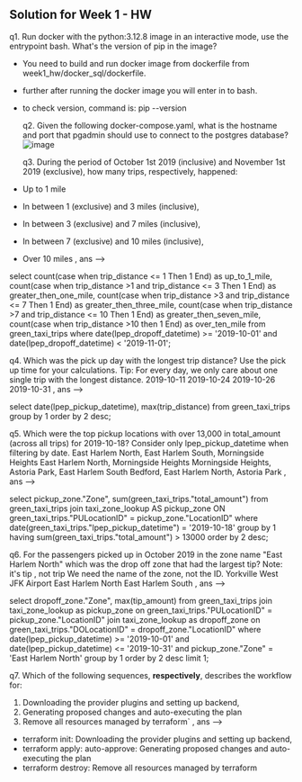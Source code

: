 ## Solution for Week 1 - HW

q1. Run docker with the python:3.12.8 image in an interactive mode, use the entrypoint bash.
What's the version of pip in the image?
- You need to build and run docker image from dockerfile from week1_hw/docker_sql/dockerfile.
- further after running the docker image you will enter in to bash.
- to check version, command is:
  pip --version

  q2. Given the following docker-compose.yaml, what is the hostname and port that pgadmin should use to connect to the postgres database?
  ![image](https://github.com/user-attachments/assets/b6e7506e-4139-4761-a5f4-5ca408cf769f)

  q3. During the period of October 1st 2019 (inclusive) and November 1st 2019 (exclusive), how many trips, respectively, happened:
- Up to 1 mile
- In between 1 (exclusive) and 3 miles (inclusive),
- In between 3 (exclusive) and 7 miles (inclusive),
- In between 7 (exclusive) and 10 miles (inclusive),
- Over 10 miles
, ans -->

select count(case when trip_distance <= 1 Then 1 End) as up_to_1_mile,
count(case when trip_distance >1 and trip_distance <= 3 Then 1 End) as greater_then_one_mile,
count(case when trip_distance >3 and trip_distance <= 7 Then 1 End) as greater_then_three_mile,
count(case when trip_distance >7 and trip_distance <= 10 Then 1 End) as greater_then_seven_mile,
count(case when trip_distance >10 then 1 End) as over_ten_mile
from green_taxi_trips
where date(lpep_dropoff_datetime) >= '2019-10-01' and date(lpep_dropoff_datetime) < '2019-11-01';

q4. Which was the pick up day with the longest trip distance? Use the pick up time for your calculations.
Tip: For every day, we only care about one single trip with the longest distance.
2019-10-11
2019-10-24
2019-10-26
2019-10-31
, ans -->

select date(lpep_pickup_datetime), max(trip_distance)
from green_taxi_trips
group by 1
order by 2 desc;

q5. Which were the top pickup locations with over 13,000 in total_amount (across all trips) for 2019-10-18?
Consider only lpep_pickup_datetime when filtering by date.
East Harlem North, East Harlem South, Morningside Heights
East Harlem North, Morningside Heights
Morningside Heights, Astoria Park, East Harlem South
Bedford, East Harlem North, Astoria Park
, ans -->

select pickup_zone."Zone", sum(green_taxi_trips."total_amount")
from green_taxi_trips
join taxi_zone_lookup AS pickup_zone
ON green_taxi_trips."PULocationID" = pickup_zone."LocationID"
where date(green_taxi_trips."lpep_pickup_datetime") = '2019-10-18' 
group by 1
having sum(green_taxi_trips."total_amount") > 13000
order by 2 desc;

q6. For the passengers picked up in October 2019 in the zone name "East Harlem North" which was the drop off zone that had the largest tip?
Note: it's tip , not trip
We need the name of the zone, not the ID.
Yorkville West
JFK Airport
East Harlem North
East Harlem South
, ans -->

select dropoff_zone."Zone", max(tip_amount)
from green_taxi_trips
join taxi_zone_lookup as pickup_zone
on green_taxi_trips."PULocationID" = pickup_zone."LocationID"
join taxi_zone_lookup as dropoff_zone
on green_taxi_trips."DOLocationID" = dropoff_zone."LocationID"
where date(lpep_pickup_datetime) >= '2019-10-01' and date(lpep_pickup_datetime) <= '2019-10-31'
and pickup_zone."Zone" = 'East Harlem North'
group by 1
order by 2 desc
limit 1;

q7. Which of the following sequences, **respectively**, describes the workflow for:
1. Downloading the provider plugins and setting up backend,
2. Generating proposed changes and auto-executing the plan
3. Remove all resources managed by terraform`
, ans -->

- terraform init: Downloading the provider plugins and setting up backend,
- terraform apply: auto-approve: Generating proposed changes and auto-executing the plan
- terraform destroy: Remove all resources managed by terraform

